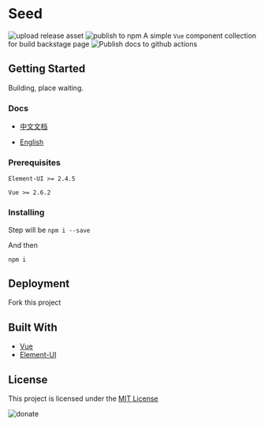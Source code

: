 # Seed

![upload release asset](https://github.com/mizuka-wu/Seed/workflows/upload%20release%20asset/badge.svg)
![publish to npm](https://github.com/mizuka-wu/Seed/workflows/publish%20to%20npm/badge.svg)
A simple `Vue` component collection for build backstage page
![Publish docs to github actions](https://github.com/mizuka-wu/Seed/workflows/Publish%20docs%20to%20github%20actions/badge.svg)

## Getting Started

Building, place waiting.

### Docs

- [中文文档](http://www.mizuka.top/Seed/)

- [English](./)

### Prerequisites

`Element-UI >= 2.4.5`

`Vue >= 2.6.2`

### Installing

Step will be
`npm i --save`

And then

`npm i`

## Deployment

Fork this project

## Built With

- [Vue](https://cn.vuejs.org/index.html)
- [Element-UI](https://element.eleme.cn/#/zh-CN/component/quickstart)

## License

This project is licensed under the [MIT License](./LICENSE)

![donate](https://github.com/mizuka-wu/mizuka-wu.github.io/blob/master/assets/donate.jpg?raw=true)

